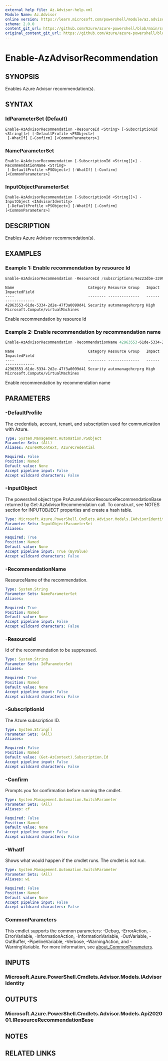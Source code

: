 ```yaml
---
external help file: Az.Advisor-help.xml
Module Name: Az.Advisor
online version: https://learn.microsoft.com/powershell/module/az.advisor/Enable-AzAdvisorRecommendation
schema: 2.0.0
content_git_url: https://github.com/Azure/azure-powershell/blob/main/src/Advisor/Advisor/help/Enable-AzAdvisorRecommendation.md
original_content_git_url: https://github.com/Azure/azure-powershell/blob/main/src/Advisor/Advisor/help/Enable-AzAdvisorRecommendation.md
---
```


# Enable-AzAdvisorRecommendation

## SYNOPSIS
Enables Azure Advisor recommendation(s).

## SYNTAX

### IdParameterSet (Default)
```
Enable-AzAdvisorRecommendation -ResourceId <String> [-SubscriptionId <String[]>] [-DefaultProfile <PSObject>]
 [-WhatIf] [-Confirm] [<CommonParameters>]
```

### NameParameterSet
```
Enable-AzAdvisorRecommendation [-SubscriptionId <String[]>] -RecommendationName <String>
 [-DefaultProfile <PSObject>] [-WhatIf] [-Confirm] [<CommonParameters>]
```

### InputObjectParameterSet
```
Enable-AzAdvisorRecommendation [-SubscriptionId <String[]>] -InputObject <IAdvisorIdentity>
 [-DefaultProfile <PSObject>] [-WhatIf] [-Confirm] [<CommonParameters>]
```

## DESCRIPTION
Enables Azure Advisor recommendation(s).

## EXAMPLES

### Example 1: Enable recommendation by resource Id
```powershell
Enable-AzAdvisorRecommendation -ResourceId /subscriptions/9e223dbe-3399-4e19-88eb-0975f02ac87f/resourcegroups/automanagehcrprg/providers/microsoft.compute/virtualmachines/arcbox-capi-mgmt/providers/Microsoft.Advisor/recommendations/42963553-61de-5334-2d2e-47f3a0099d41
```

```output
Name                                 Category Resource Group   Impact ImpactedField
----                                 -------- --------------   ------ -------------
42963553-61de-5334-2d2e-47f3a0099d41 Security automanagehcrprg High   Microsoft.Compute/virtualMachines
```

Enable recommendation by resource Id

### Example 2: Enable recommendation by recommendation name
```powershell
Enable-AzAdvisorRecommendation -RecommendationName 42963553-61de-5334-2d2e-47f3a0099d41
```

```output
Name                                 Category Resource Group   Impact ImpactedField
----                                 -------- --------------   ------ -------------
42963553-61de-5334-2d2e-47f3a0099d41 Security automanagehcrprg High   Microsoft.Compute/virtualMachines
```

Enable recommendation by recommendation name

## PARAMETERS

### -DefaultProfile
The credentials, account, tenant, and subscription used for communication with Azure.

```yaml
Type: System.Management.Automation.PSObject
Parameter Sets: (All)
Aliases: AzureRMContext, AzureCredential

Required: False
Position: Named
Default value: None
Accept pipeline input: False
Accept wildcard characters: False
```

### -InputObject
The powershell object type PsAzureAdvisorResourceRecommendationBase returned by Get-AzAdvisorRecommendation call.
To construct, see NOTES section for INPUTOBJECT properties and create a hash table.

```yaml
Type: Microsoft.Azure.PowerShell.Cmdlets.Advisor.Models.IAdvisorIdentity
Parameter Sets: InputObjectParameterSet
Aliases:

Required: True
Position: Named
Default value: None
Accept pipeline input: True (ByValue)
Accept wildcard characters: False
```

### -RecommendationName
ResourceName of the recommendation.

```yaml
Type: System.String
Parameter Sets: NameParameterSet
Aliases:

Required: True
Position: Named
Default value: None
Accept pipeline input: False
Accept wildcard characters: False
```

### -ResourceId
Id of the recommendation to be suppressed.

```yaml
Type: System.String
Parameter Sets: IdParameterSet
Aliases:

Required: True
Position: Named
Default value: None
Accept pipeline input: False
Accept wildcard characters: False
```

### -SubscriptionId
The Azure subscription ID.

```yaml
Type: System.String[]
Parameter Sets: (All)
Aliases:

Required: False
Position: Named
Default value: (Get-AzContext).Subscription.Id
Accept pipeline input: False
Accept wildcard characters: False
```

### -Confirm
Prompts you for confirmation before running the cmdlet.

```yaml
Type: System.Management.Automation.SwitchParameter
Parameter Sets: (All)
Aliases: cf

Required: False
Position: Named
Default value: None
Accept pipeline input: False
Accept wildcard characters: False
```

### -WhatIf
Shows what would happen if the cmdlet runs.
The cmdlet is not run.

```yaml
Type: System.Management.Automation.SwitchParameter
Parameter Sets: (All)
Aliases: wi

Required: False
Position: Named
Default value: None
Accept pipeline input: False
Accept wildcard characters: False
```

### CommonParameters
This cmdlet supports the common parameters: -Debug, -ErrorAction, -ErrorVariable, -InformationAction, -InformationVariable, -OutVariable, -OutBuffer, -PipelineVariable, -Verbose, -WarningAction, and -WarningVariable. For more information, see [about_CommonParameters](http://go.microsoft.com/fwlink/?LinkID=113216).

## INPUTS

### Microsoft.Azure.PowerShell.Cmdlets.Advisor.Models.IAdvisorIdentity

## OUTPUTS

### Microsoft.Azure.PowerShell.Cmdlets.Advisor.Models.Api202001.IResourceRecommendationBase

## NOTES

## RELATED LINKS
